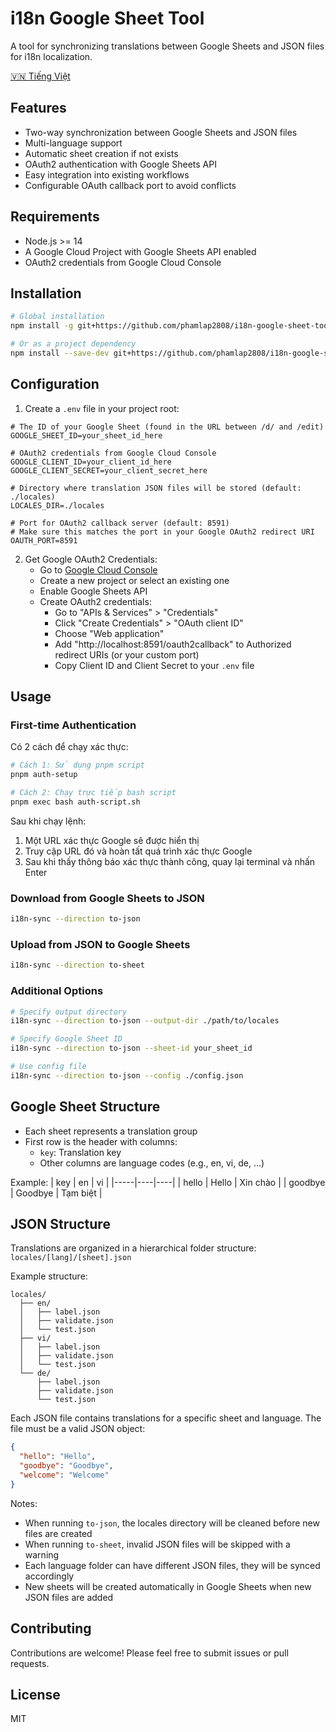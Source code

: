 # i18n Google Sheet Tool

A tool for synchronizing translations between Google Sheets and JSON files for i18n localization.

[🇻🇳 Tiếng Việt](README.vi.md)

## Features

- Two-way synchronization between Google Sheets and JSON files
- Multi-language support
- Automatic sheet creation if not exists
- OAuth2 authentication with Google Sheets API
- Easy integration into existing workflows
- Configurable OAuth callback port to avoid conflicts

## Requirements

- Node.js >= 14
- A Google Cloud Project with Google Sheets API enabled
- OAuth2 credentials from Google Cloud Console

## Installation

```bash
# Global installation
npm install -g git+https://github.com/phamlap2808/i18n-google-sheet-tool.git

# Or as a project dependency
npm install --save-dev git+https://github.com/phamlap2808/i18n-google-sheet-tool.git
```

## Configuration

1. Create a `.env` file in your project root:

```env
# The ID of your Google Sheet (found in the URL between /d/ and /edit)
GOOGLE_SHEET_ID=your_sheet_id_here

# OAuth2 credentials from Google Cloud Console
GOOGLE_CLIENT_ID=your_client_id_here
GOOGLE_CLIENT_SECRET=your_client_secret_here

# Directory where translation JSON files will be stored (default: ./locales)
LOCALES_DIR=./locales

# Port for OAuth2 callback server (default: 8591)
# Make sure this matches the port in your Google OAuth2 redirect URI
OAUTH_PORT=8591
```

2. Get Google OAuth2 Credentials:
   - Go to [Google Cloud Console](https://console.cloud.google.com)
   - Create a new project or select an existing one
   - Enable Google Sheets API
   - Create OAuth2 credentials:
     - Go to "APIs & Services" > "Credentials"
     - Click "Create Credentials" > "OAuth client ID"
     - Choose "Web application"
     - Add "http://localhost:8591/oauth2callback" to Authorized redirect URIs (or your custom port)
     - Copy Client ID and Client Secret to your `.env` file

## Usage

### First-time Authentication

Có 2 cách để chạy xác thực:

```bash
# Cách 1: Sử dụng pnpm script
pnpm auth-setup

# Cách 2: Chạy trực tiếp bash script
pnpm exec bash auth-script.sh
```

Sau khi chạy lệnh:
1. Một URL xác thực Google sẽ được hiển thị
2. Truy cập URL đó và hoàn tất quá trình xác thực Google
3. Sau khi thấy thông báo xác thực thành công, quay lại terminal và nhấn Enter

### Download from Google Sheets to JSON

```bash
i18n-sync --direction to-json
```

### Upload from JSON to Google Sheets

```bash
i18n-sync --direction to-sheet
```

### Additional Options

```bash
# Specify output directory
i18n-sync --direction to-json --output-dir ./path/to/locales

# Specify Google Sheet ID
i18n-sync --direction to-json --sheet-id your_sheet_id

# Use config file
i18n-sync --direction to-json --config ./config.json
```

## Google Sheet Structure

- Each sheet represents a translation group
- First row is the header with columns:
  - `key`: Translation key
  - Other columns are language codes (e.g., en, vi, de, ...)

Example:
| key | en | vi |
|-----|----|----|
| hello | Hello | Xin chào |
| goodbye | Goodbye | Tạm biệt |

## JSON Structure

Translations are organized in a hierarchical folder structure:
```locales/[lang]/[sheet].json```

Example structure:
```
locales/
  ├── en/
  │   ├── label.json
  │   ├── validate.json
  │   └── test.json
  ├── vi/
  │   ├── label.json
  │   ├── validate.json
  │   └── test.json
  └── de/
      ├── label.json
      ├── validate.json
      └── test.json
```

Each JSON file contains translations for a specific sheet and language. The file must be a valid JSON object:
```json
{
  "hello": "Hello",
  "goodbye": "Goodbye",
  "welcome": "Welcome"
}
```

Notes:
- When running `to-json`, the locales directory will be cleaned before new files are created
- When running `to-sheet`, invalid JSON files will be skipped with a warning
- Each language folder can have different JSON files, they will be synced accordingly
- New sheets will be created automatically in Google Sheets when new JSON files are added

## Contributing

Contributions are welcome! Please feel free to submit issues or pull requests.

## License

MIT